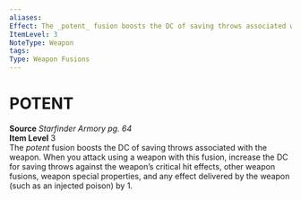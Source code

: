 ```yaml
---
aliases: 
Effect: The _potent_ fusion boosts the DC of saving throws associated with the weapon. When you attack using a weapon with this fusion, increase the DC for saving throws against the weapon’s critical hit effects, other weapon fusions, weapon special properties, and any effect delivered by the weapon (such as an injected poison) by 1.
ItemLevel: 3
NoteType: Weapon
tags: 
Type: Weapon Fusions
---
```

# POTENT
**Source** _Starfinder Armory pg. 64_  
**Item Level** 3  
The _potent_ fusion boosts the DC of saving throws associated with the weapon. When you attack using a weapon with this fusion, increase the DC for saving throws against the weapon’s critical hit effects, other weapon fusions, weapon special properties, and any effect delivered by the weapon (such as an injected poison) by 1.